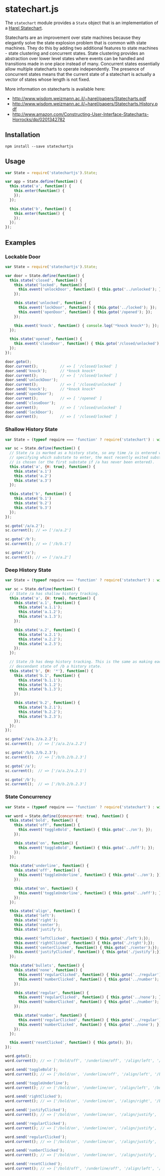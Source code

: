 # statechart.js

The `statechart` module provides a `State` object that is an implementation
of a [Harel Statechart](http://en.wikipedia.org/wiki/State_diagram#Harel_statechart).

Statecharts are an improvement over state machines because they elegantly
solve the state explosion problem that is common with state machines. They do
this by adding two additional features to state machines - state clustering
and concurrent states. State clustering provides an abstraction over lower
level states where events can be handled and transitions made in one place
instead of many. Concurrent states essentially allow multiple statecharts to
operate independently. The presence of concurrent states means that the
current state of a statechart is actually a vector of states whose length is
not fixed.

More information on statecharts is available here:

* http://www.wisdom.weizmann.ac.il/~harel/papers/Statecharts.pdf
* http://www.wisdom.weizmann.ac.il/~harel/papers/Statecharts.History.pdf
* http://www.amazon.com/Constructing-User-Interface-Statecharts-Horrocks/dp/0201342782

## Installation

```
npm install --save statechartjs
```

## Usage

```javascript
var State = require('statechartjs').State;

var app = State.define(function() {
  this.state('a', function() {
    this.enter(function() {
    });
  });

  this.state('b', function() {
    this.enter(function() {
    });
  });
});

```

## Examples

### Lockable Door

```javascript
var State = require('statechartjs').State;

var door = State.define(function() {
  this.state('closed', function() {
    this.state('locked', function() {
      this.event('unlockDoor', function() { this.goto('../unlocked'); });
    });

    this.state('unlocked', function() {
      this.event('lockDoor', function() { this.goto('../locked'); });
      this.event('openDoor', function() { this.goto('/opened'); });
    });

    this.event('knock', function() { console.log('*knock knock*'); });
  });

  this.state('opened', function() {
    this.event('closeDoor', function() { this.goto('/closed/unlocked'); });
  });
});

door.goto();
door.current();          // => [ '/closed/locked' ]
door.send('knock');      // *knock knock*
door.current();          // => [ '/closed/locked' ]
door.send('unlockDoor');
door.current();          // => [ '/closed/unlocked' ]
door.send('knock');      // *knock knock*
door.send('openDoor');
door.current();          // => [ '/opened' ]
door.send('closeDoor');
door.current();          // => [ '/closed/unlocked' ]
door.send('lockDoor');
door.current();          // => [ '/closed/locked' ]
```

### Shallow History State

```javascript
var State = (typeof require === 'function' ? require('statechart') : window.statechart).State;

var sc = State.define(function() {
  // State /a is marked as a history state, so any time /a is entered without
  // specifying which substate to enter, the most recently exited substate of /a
  // is chosen (or the first substate if /a has never been entered).
  this.state('a', {H: true}, function() {
    this.state('a.1')
    this.state('a.2')
    this.state('a.3')
  });

  this.state('b', function() {
    this.state('b.1')
    this.state('b.2')
    this.state('b.3')
  });
});

sc.goto('/a/a.2');
sc.current(); // => ['/a/a.2']

sc.goto('/b');
sc.current(); // => ['/b/b.1']

sc.goto('/a');
sc.current(); // => ['/a/a.2']
```

### Deep History State

```javascript
var State = (typeof require === 'function' ? require('statechart') : window.statechart).State;

var sc = State.define(function() {
  // State /a has shallow history tracking.
  this.state('a', {H: true}, function() {
    this.state('a.1', function() {
      this.state('a.1.1');
      this.state('a.1.2');
      this.state('a.1.3');
    });

    this.state('a.2', function() {
      this.state('a.2.1');
      this.state('a.2.2');
      this.state('a.2.3');
    });
  });

  // State /b has deep history tracking. This is the same as making each
  // descendant state of /b a history state.
  this.state('b', {H: '*'}, function() {
    this.state('b.1', function() {
      this.state('b.1.1');
      this.state('b.1.2');
      this.state('b.1.3');
    });

    this.state('b.2', function() {
      this.state('b.2.1');
      this.state('b.2.2');
      this.state('b.2.3');
    });
  });
});

sc.goto('/a/a.2/a.2.2');
sc.current();  // => ['/a/a.2/a.2.2']

sc.goto('/b/b.2/b.2.3');
sc.current();  // => ['/b/b.2/b.2.3']

sc.goto('/a');
sc.current();  // => ['/a/a.2/a.2.1']

sc.goto('/b');
sc.current();  // => ['/b/b.2/b.2.3']
```

### State Concurrency

```javascript
var State = (typeof require === 'function' ? require('statechart') : window.statechart).State;

var word = State.define({concurrent: true}, function() {
  this.state('bold', function() {
    this.state('off', function() {
      this.event('toggleBold', function() { this.goto('../on'); });
    });

    this.state('on', function() {
      this.event('toggleBold', function() { this.goto('../off'); });
    });
  });

  this.state('underline', function() {
    this.state('off', function() {
      this.event('toggleUnderline', function() { this.goto('../on'); });
    });

    this.state('on', function() {
      this.event('toggleUnderline', function() { this.goto('../off'); });
    });
  });

  this.state('align', function() {
    this.state('left');
    this.state('right');
    this.state('center');
    this.state('justify');

    this.event('leftClicked', function() { this.goto('./left');});
    this.event('rightClicked', function() { this.goto('./right');});
    this.event('centerClicked', function() { this.goto('./center');});
    this.event('justifyClicked', function() { this.goto('./justify');});
  });

  this.state('bullets', function() {
    this.state('none', function() {
      this.event('regularClicked', function() { this.goto('../regular'); })
      this.event('numberClicked', function() { this.goto('../number'); })
    });

    this.state('regular', function() {
      this.event('regularClicked', function() { this.goto('../none'); })
      this.event('numberClicked', function() { this.goto('../number'); })
    });

    this.state('number', function() {
      this.event('regularClicked', function() { this.goto('../regular'); })
      this.event('numberClicked', function() { this.goto('../none'); })
    });
  });

  this.event('resetClicked', function() { this.goto(); });
});

word.goto();
word.current(); // => ['/bold/off', '/underline/off', '/align/left', '/bullets/none']

word.send('toggleBold');
word.current(); // => ['/bold/on', '/underline/off', '/align/left', '/bullets/none']

word.send('toggleUnderline');
word.current(); // => ['/bold/on', '/underline/on', '/align/left', '/bullets/none']

word.send('rightClicked');
word.current(); // => ['/bold/on', '/underline/on', '/align/right', '/bullets/none']

word.send('justifyClicked');
word.current(); // => ['/bold/on', '/underline/on', '/align/justify', '/bullets/none']

word.send('regularClicked');
word.current(); // => ['/bold/on', '/underline/on', '/align/justify', '/bullets/regular']

word.send('regularClicked');
word.current(); // => ['/bold/on', '/underline/on', '/align/justify', '/bullets/none']

word.send('numberClicked');
word.current(); // => ['/bold/on', '/underline/on', '/align/justify', '/bullets/number']

word.send('resetClicked');
word.current(); // => ['/bold/off', '/underline/off', '/align/left', '/bullets/none']
```

